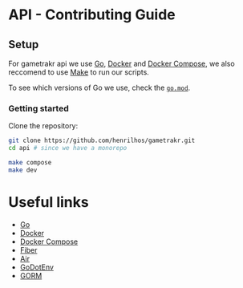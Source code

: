 # API - Contributing Guide

## Setup

For gametrakr api we use [Go](https://go.dev/), [Docker](https://www.docker.com/) and [Docker Compose](https://docs.docker.com/compose/), we also reccomend to use [Make](https://www.gnu.org/software/make/) to run our scripts.

To see which versions of Go we use, check the [`go.mod`](../api/go.mod).

### Getting started

Clone the repository:

```bash
git clone https://github.com/henrilhos/gametrakr.git
cd api # since we have a monorepo

make compose
make dev
```

# Useful links

- [Go](https://go.dev/)
- [Docker](https://www.docker.com/)
- [Docker Compose](https://docs.docker.com/compose/)
- [Fiber](https://docs.gofiber.io/)
- [Air](https://github.com/cosmtrek/air)
- [GoDotEnv](https://github.com/joho/godotenv)
- [GORM](https://gorm.io/)

